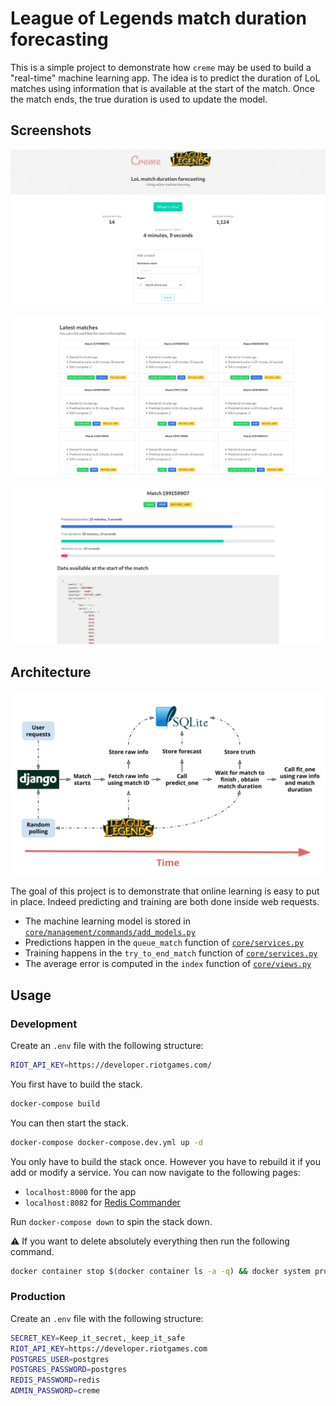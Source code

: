 # League of Legends match duration forecasting

This is a simple project to demonstrate how `creme` may be used to build a "real-time" machine learning app. The idea is to predict the duration of LoL matches using information that is available at the start of the match. Once the match ends, the true duration is used to update the model.

## Screenshots

![home](screenshots/home.png)

![matches](screenshots/matches.png)

![matches](screenshots/match.png)

## Architecture

![architecture](screenshots/architecture.svg)

The goal of this project is to demonstrate that online learning is easy to put in place. Indeed predicting and training are both done inside web requests.

- The machine learning model is stored in [`core/management/commands/add_models.py`](core/management/commands/add_models.py)
- Predictions happen in the `queue_match` function of [`core/services.py`](core/services.py)
- Training happens in the `try_to_end_match` function of [`core/services.py`](core/services.py)
- The average error is computed in the `index` function of [`core/views.py`](core/views.py)

## Usage

### Development

Create an `.env` file with the following structure:

```sh
RIOT_API_KEY=https://developer.riotgames.com/
```

You first have to build the stack.

```sh
docker-compose build
```

You can then start the stack.

```sh
docker-compose docker-compose.dev.yml up -d
```

You only have to build the stack once. However you have to rebuild it if you add or modify a service. You can now navigate to the following pages:

- `localhost:8000` for the app
- `localhost:8082` for [Redis Commander](http://joeferner.github.io/redis-commander/)

Run `docker-compose down` to spin the stack down.

:warning: If you want to delete absolutely everything then run the following command.

```sh
docker container stop $(docker container ls -a -q) && docker system prune -a -f --volumes
```

### Production

Create an `.env` file with the following structure:

```sh
SECRET_KEY=Keep_it_secret,_keep_it_safe
RIOT_API_KEY=https://developer.riotgames.com
POSTGRES_USER=postgres
POSTGRES_PASSWORD=postgres
REDIS_PASSWORD=redis
ADMIN_PASSWORD=creme
```

